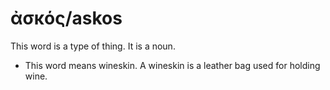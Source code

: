 # ἀσκός/askos 
This word is a type of thing. It is a noun. 

* This word means wineskin. A wineskin is a leather bag used for holding wine. 
